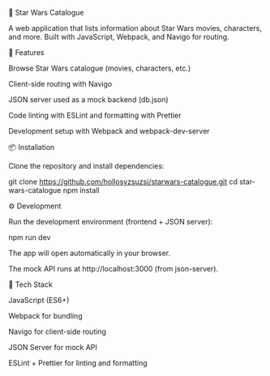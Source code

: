 🌌 Star Wars Catalogue

  A web application that lists information about Star Wars movies, characters, and more.
  Built with JavaScript, Webpack, and Navigo for routing.

🚀 Features

  Browse Star Wars catalogue (movies, characters, etc.)

  Client-side routing with Navigo

  JSON server used as a mock backend (db.json)

  Code linting with ESLint and formatting with Prettier

  Development setup with Webpack and webpack-dev-server

📦 Installation

  Clone the repository and install dependencies:

  git clone https://github.com/hollosyzsuzsi/starwars-catalogue.git
  cd star-wars-catalogue
  npm install
 
⚙️ Development

  Run the development environment (frontend + JSON server):

  npm run dev


  The app will open automatically in your browser.

  The mock API runs at http://localhost:3000
   (from json-server).


🧰 Tech Stack

  JavaScript (ES6+)

  Webpack for bundling

  Navigo for client-side routing

  JSON Server for mock API

  ESLint + Prettier for linting and formatting

 


